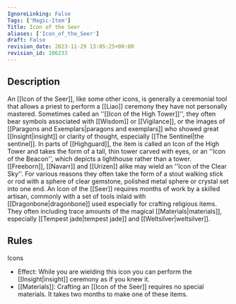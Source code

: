 ```yaml
---
IgnoreLinking: False
Tags: ['Magic-Item']
Title: Icon of the Seer
aliases: ['Icon_of_the_Seer']
draft: False
revision_date: 2023-11-29 13:05:25+00:00
revision_id: 106233
---
```


## Description
An [[Icon of the Seer]], like some other icons, is generally a ceremonial tool that allows a priest to perform a [[Liao]] ceremony they have not personally mastered. Sometimes called an ''[[Icon of the High Tower]]'', they often bear symbols associated with [[Wisdom]] or [[Vigilance]], or the images of [[Paragons and Exemplars|paragons and exemplars]] who showed great [[Insight|insight]] or clarity of thought, especially [[The Sentinel|the sentinel]]. In parts of [[Highguard]], the item is called an Icon of the High Tower and takes the form of a tall, thin tower carved with eyes, or an ''Icon of the Beacon'', which depicts a lighthouse rather than a tower. [[Freeborn]], [[Navarr]] and [[Urizen]] alike may wield an ''Icon of the Clear Sky''. For various reasons they often take the form of a stout walking stick or rod with a sphere of clear gemstone, polished metal sphere or crystal set into one end.
An Icon of the [[Seer]] requires months of work by a skilled artisan, commonly with a set of tools inlaid with [[Dragonbone|dragonbone]] used especially for crafting religious items. They often including trace amounts of the magical [[Materials|materials]], especially [[Tempest jade|tempest jade]] and [[Weltsilver|weltsilver]].
## Rules
Icons
* Effect: While you are wielding this icon you can perform the [[Insight|insight]] ceremony as if you knew it.
* [[Materials]]: Crafting an [[Icon of the Seer]] requires no special materials. It takes two months to make one of these items.